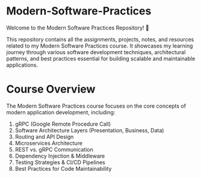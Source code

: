 # Modern-Software-Practices

Welcome to the Modern Software Practices Repository! 🚀

This repository contains all the assignments, projects, notes, and resources related to my Modern Software Practices course. It showcases my learning journey through various software development techniques, architectural patterns, and best practices essential for building scalable and maintainable applications.

# Course Overview

The Modern Software Practices course focuses on the core concepts of modern application development, including:

1. gRPC (Google Remote Procedure Call)
2. Software Architecture Layers (Presentation, Business, Data)
3. Routing and API Design
4. Microservices Architecture
5. REST vs. gRPC Communication
6. Dependency Injection & Middleware
7. Testing Strategies & CI/CD Pipelines
8. Best Practices for Code Maintainability
